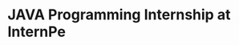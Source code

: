 <head>
<link href="https://cdn.jsdelivr.net/npm/bootstrap@5.2.3/dist/css/bootstrap.min.css" rel="stylesheet" >
</head>
<body>
 <h1 class="text-center">JAVA Programming Internship at InternPe</h1>
</body>